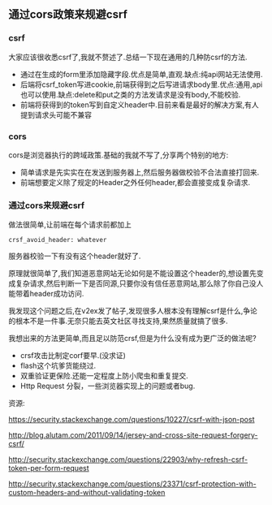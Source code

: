## 通过cors政策来规避csrf

### csrf
大家应该很收悉csrf了,我就不赘述了.总结一下现在通用的几种防csrf的方法.

- 通过在生成的form里添加隐藏字段.优点是简单,直观.缺点:纯api网站无法使用.
- 后端将csrf_token写进cookie,前端获得到之后写进请求body里.优点:通用,api也可以使用.缺点:delete和put之类的方法发请求是没有body,不能校验.
- 前端将获得到的token写到自定义header中.目前来看是最好的解决方案,有人提到请求头可能不兼容

### cors
cors是浏览器执行的跨域政策.基础的我就不写了,分享两个特别的地方:

- 简单请求是先实实在在发送到服务器上,然后服务器做校验不合法直接打回来.
- 前端想要定义除了规定的Header之外任何header,都会直接变成复杂请求.

### 通过cors来规避csrf

做法很简单,让前端在每个请求前都加上

    crsf_avoid_header: whatever

服务器校验一下有没有这个header就好了.

原理就很简单了,我们知道恶意网站无论如何是不能设置这个header的,想设置先变成复杂请求,然后判断一下是否同源,只要你没有信任恶意网站,那么除了你自己没人能带着header成功访问.

我发现这个问题之后,在v2ex发了帖子,发现很多人根本没有理解csrf是什么,争论的根本不是一件事.无奈只能去英文社区寻找支持,果然质量就搞了很多.

我想出来的方法更简单,而且足以防范crsf,但是为什么没有成为更广泛的做法呢?

- crsf攻击比制定corf要早.(没求证)
- flash这个坑爹货能绕过.
- 双重验证更保险.还能一定程度上防小爬虫和重复提交.
- Http Request 分裂，一些浏览器实现上的问题或者bug.


资源:

https://security.stackexchange.com/questions/10227/csrf-with-json-post

http://blog.alutam.com/2011/09/14/jersey-and-cross-site-request-forgery-csrf/

http://security.stackexchange.com/questions/22903/why-refresh-csrf-token-per-form-request

http://security.stackexchange.com/questions/23371/csrf-protection-with-custom-headers-and-without-validating-token

